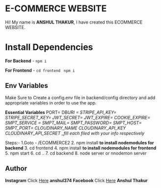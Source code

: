 # E-COMMERCE WEBSITE

Hi! My name is **ANSHUL THAKUR**, I have created this ECOMMERCE WEBSITE.

# Install Dependencies

**For Backend** - `npm i`

**For Frontend** - `cd frontend` ` npm i`

## Env Variables

Make Sure to Create a config.env file in backend/config directory and add appropriate variables in order to use the app.

**Essential Variables**
PORT=
DB*URI =
STRIPE_API_KEY=
STRIPE_SECRET_KEY=
JWT_SECRET=
JWT_EXPIRE=
COOKIE_EXPIRE=
SMPT_SERVICE =
SMPT_MAIL=
SMPT_PASSWORD=
SMPT_HOST=
SMPT_PORT=
CLOUDINARY_NAME
CLOUDINARY_API_KEY
CLOUDINARY_API_SECRET
\_fill each filed with your info respectively*

Steps:-
1.Goto - /ECOMMERCE2 2. npm install **to install nodemodules for backend** 3. cd frontend 4. npm install **to install nodemodules for frontend** 5. npm start 6. cd .. 7. cd backend 8. node server or nnodemon server

## Author

**Instagram** Click [Here](https://www.instagram.com/anshul374/) **anshul374**
**Facebook** Click [Here](https://www.facebook.com/anshul.thakur.56829) **Anshul Thakur**

